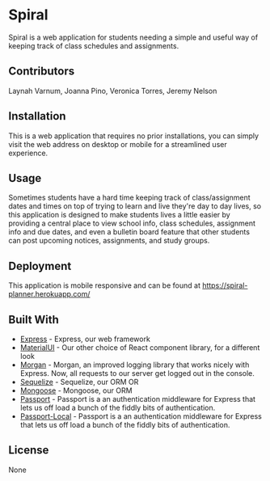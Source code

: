 # Spiral

Spiral is a web application for students needing a simple and useful way of keeping track of class schedules and assignments.


## Contributors

Laynah Varnum, Joanna Pino, Veronica Torres, Jeremy Nelson


## Installation

This is a web application that requires no prior installations, you can simply visit the web address on desktop or mobile for a streamlined user experience.

## Usage

Sometimes students have a hard time keeping track of class/assignment dates and times on top of trying to learn and live they're day to day lives, so this application is designed to make students lives a little easier by providing a central place to view school info, class schedules, assignment info and due dates, and even a bulletin board feature that other students can post upcoming notices, assignments, and study groups.


## Deployment

This application is mobile responsive and can be found at https://spiral-planner.herokuapp.com/


## Built With

* [Express](https://expressjs.com/) - Express, our web framework
* [MaterialUI](https://material-ui.com/) - Our other choice of React component library, for a different look
* [Morgan](https://www.npmjs.com/package/morgan) - Morgan, an improved logging library that works nicely with Express. Now, all requests to our server get logged out in the console. 
* [Sequelize](https://sequelize.org/) - Sequelize, our ORM OR
* [Mongoose](https://mongoosejs.org/) - Mongoose, our ORM
* [Passport](https://www.npmjs.com/package/passport) - Passport is a an authentication middleware for Express that lets us off load a bunch of the fiddly bits of authentication. 
* [Passport-Local](https://www.npmjs.com/package/passport-local) - Passport is a an authentication middleware for Express that lets us off load a bunch of the fiddly bits of authentication. 


## License

None

